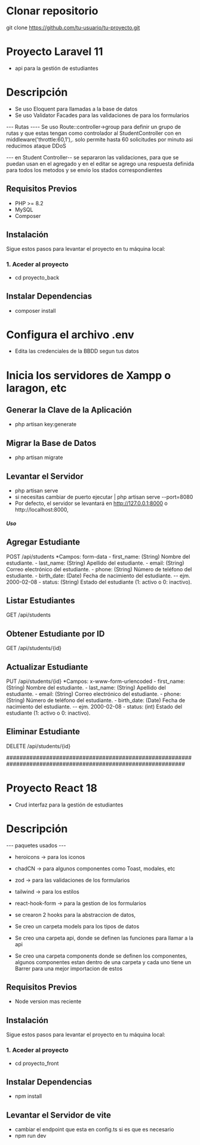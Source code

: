 # Clonar repositorio
git clone https://github.com/tu-usuario/tu-proyecto.git

# Proyecto Laravel 11 
- api para la gestión de estudiantes

# Descripción
- Se uso Eloquent para llamadas a la base de datos
- Se uso Validator Facades para las validaciones de para los formularios

--- Rutas ----
Se uso Route::controller->group para definir un grupo de rutas y que estas tengan como controlador al StudentController
con en middleware('throttle:60,1'),. solo permite hasta 60 solicitudes por minuto asi reducimos ataque DDoS

--- en Student Controller--
se separaron las validaciones, para que se puedan usan en el agregado y en el editar
se agrego una respuesta definida para todos los metodos y se envio los stados correspondientes

## Requisitos Previos
- PHP >= 8.2
- MySQL
- Composer

## Instalación
Sigue estos pasos para levantar el proyecto en tu máquina local: 
### 1. Aceder al proyecto
- cd proyecto_back

## Instalar Dependencias
- composer install

# Configura el archivo .env
- Edita las credenciales de la BBDD segun tus datos

# Inicia los servidores de Xampp o laragon, etc

## Generar la Clave de la Aplicación
- php artisan key:generate

## Migrar la Base de Datos
- php artisan migrate

## Levantar el Servidor
- php artisan serve
- si necesitas cambiar de puerto ejecutar | php artisan serve --port=8080
- Por defecto, el servidor se levantará en http://127.0.0.1:8000 o http://localhost:8000, 

##### Uso
## Agregar Estudiante
POST /api/students
*Campos: form-data
    - first_name: (String) Nombre del estudiante.
    - last_name: (String) Apellido del estudiante.
    - email: (String) Correo electrónico del estudiante.
    - phone: (String) Número de teléfono del estudiante.
    - birth_date: (Date) Fecha de nacimiento del estudiante. -- ejm. 2000-02-08
    - status: (String) Estado del estudiante (1: activo o 0: inactivo).
## Listar Estudiantes
GET /api/students 
## Obtener Estudiante por ID
GET /api/students/{id}
## Actualizar Estudiante
PUT /api/students/{id}
*Campos: x-www-form-urlencoded
    - first_name: (String) Nombre del estudiante.
    - last_name: (String) Apellido del estudiante.
    - email: (String) Correo electrónico del estudiante.
    - phone: (String) Número de teléfono del estudiante.
    - birth_date: (Date) Fecha de nacimiento del estudiante. -- ejm. 2000-02-08
    - status: (int) Estado del estudiante (1: activo o 0: inactivo).
## Eliminar Estudiante
DELETE /api/students/{id}

##############################################################################################################

# Proyecto React 18
- Crud interfaz para la gestión de estudiantes

# Descripción

--- paquetes usados ---
- heroicons -> para los iconos
- chadCN -> para algunos componentes como Toast, modales, etc
- zod -> para las validaciones de los formularios
- tailwind -> para los estilos 
- react-hook-form -> para la gestion de los formularios


- se crearon 2 hooks para la abstraccion de datos, 

- Se creo un carpeta models para los tipos de datos
- Se creo una carpeta api, donde se definen las funciones para llamar a la api
- Se creo una carpeta components donde se definen los componentes, algunos componentes
  estan dentro de una carpeta y cada uno tiene un Barrer para una mejor importacion de estos

## Requisitos Previos
- Node version mas reciente

## Instalación
Sigue estos pasos para levantar el proyecto en tu máquina local: 
### 1. Aceder al proyecto
- cd proyecto_front

## Instalar Dependencias
- npm install

## Levantar el Servidor de vite
- cambiar el endpoint que esta en config.ts si es que es necesario
- npm run dev